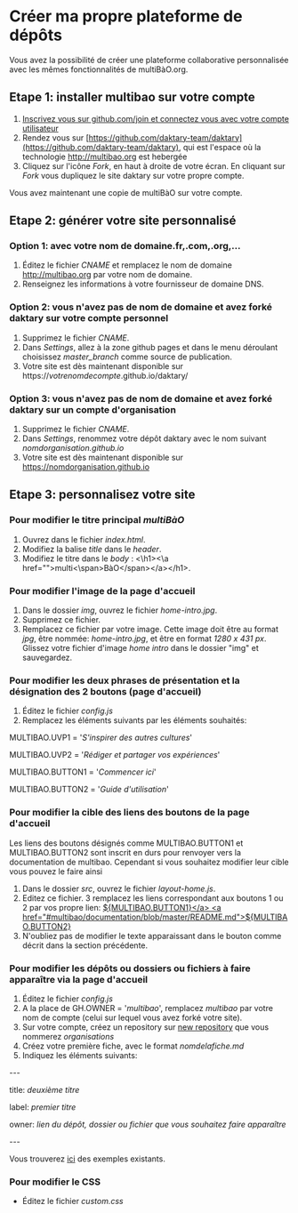 # Créer ma propre plateforme de dépôts

Vous avez la possibilité de créer une plateforme collaborative personnalisée avec les mêmes fonctionnalités de multiBàO.org.

## Etape 1: installer multibao sur votre compte

1. [Inscrivez vous sur github.com/join et connectez vous avec votre compte utilisateur](http://multibao.org/#multibao/documentation/blob/master/fiches/creer_compte.md)
2. Rendez vous sur [https://github.com/daktary-team/daktary](https://github.com/daktary-team/daktary), qui est l'espace où la technologie http://multibao.org est hebergée
3. Cliquez sur l'icône *Fork*, en haut à droite de votre écran. En cliquant sur *Fork* vous dupliquez le site daktary sur votre propre compte.

Vous avez maintenant une copie de multiBàO sur votre compte.

## Etape 2: générer votre site personnalisé

### Option 1: avec votre nom de domaine.fr,.com,.org,...

1. Éditez le fichier *CNAME* et remplacez le nom de domaine http://multibao.org par votre nom de domaine.
2. Renseignez les informations à votre fournisseur de domaine DNS.

### Option 2: vous n'avez pas de nom de domaine et avez forké daktary sur votre compte personnel

1. Supprimez le fichier *CNAME*.
2. Dans *Settings*, allez à la zone github pages et dans le menu déroulant choisissez *master_branch* comme source de publication.  
3. Votre site est dès maintenant disponible sur https://*votrenomdecompte*.github.io/daktary/ 

### Option 3: vous n'avez pas de nom de domaine et avez forké daktary sur un compte d'organisation

1. Supprimez le fichier *CNAME*.
2. Dans *Settings*, renommez votre dépôt daktary avec le nom suivant *nomdorganisation.github.io*
3. Votre site est dès maintenant disponible sur https://nomdorganisation.github.io

## Etape 3: personnalisez votre site

### Pour modifier le titre principal *multiBàO*

1. Ouvrez dans le fichier *index.html*.
2. Modifiez la balise *title* dans le *header*.
3. Modifiez le titre dans le *body* : \<\h1>\<\a href="">multi\<\span>BàO\<\/span>\<\/a>\<\/h1>.

### Pour modifier l'image de la page d'accueil

1. Dans le dossier *img*, ouvrez le fichier *home-intro.jpg*. 
2. Supprimez ce fichier. 
3. Remplacez ce fichier par votre image. Cette image doit être au format *jpg*, être nommée: *home-intro.jpg*, et être en format *1280 x 431 px*. Glissez votre fichier d'image *home intro* dans le dossier "img" et sauvegardez. 

### Pour modifier les deux phrases de présentation et la désignation des 2 boutons (page d'accueil)

1. Éditez le fichier *config.js*
2. Remplacez les éléments suivants par les éléments souhaités:

MULTIBAO.UVP1 = '*S\'inspirer des autres cultures*'

MULTIBAO.UVP2 = '*Rédiger et partager vos expériences*'

MULTIBAO.BUTTON1 = '*Commencer ici*'

MULTIBAO.BUTTON2 = '*Guide d\'utilisation*'

### Pour modifier la cible des liens des boutons de la page d'accueil

Les liens des boutons désignés comme  MULTIBAO.BUTTON1 et MULTIBAO.BUTTON2 sont inscrit en durs pour renvoyer vers la documentation de multibao. Cependant si vous souhaitez  modifier leur cible vous pouvez le faire ainsi

1. Dans le dossier *src*, ouvrez le fichier *layout-home.js*. 
2. Editez ce fichier.
3 remplacez les liens correspondant aux boutons 1 ou 2 par vos propre lien:
	<a href="#multibao/contributions/blob/master/page/commencer_ici.md">${MULTIBAO.BUTTON1}</a>
    <a href="#multibao/documentation/blob/master/README.md">${MULTIBAO.BUTTON2}</a>
4. N'oubliez pas de modifier le texte apparaissant dans le bouton comme décrit dans la section précédente.


### Pour modifier les dépôts ou dossiers ou fichiers à faire apparaître via la page d'accueil

1. Éditez le fichier *config.js*
2. A la place de GH.OWNER = '*multibao*', remplacez *multibao* par votre nom de compte (celui sur lequel vous avez forké votre site).
3. Sur votre compte, créez un repository sur [new repository](https://github.com/repositories/new) que vous nommerez *organisations*
4. Créez votre première fiche, avec le format *nomdelafiche.md*
5. Indiquez les éléments suivants:

\---

title: *deuxième titre*

label: *premier titre*

owner: *lien du dépôt, dossier ou fichier que vous souhaitez faire apparaître*

\---

Vous trouverez [ici](https://github.com/multibao/organisations) des exemples existants.

### Pour modifier le CSS

* Éditez le fichier *custom.css*
